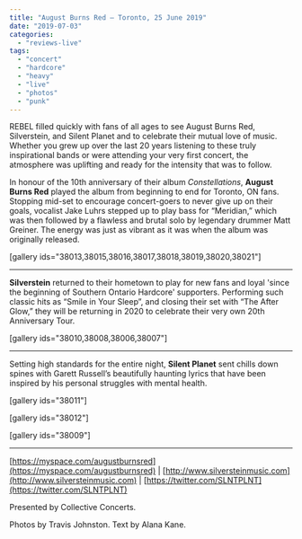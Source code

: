 ```yaml
---
title: "August Burns Red – Toronto, 25 June 2019"
date: "2019-07-03"
categories: 
  - "reviews-live"
tags: 
  - "concert"
  - "hardcore"
  - "heavy"
  - "live"
  - "photos"
  - "punk"
---
```


REBEL filled quickly with fans of all ages to see August Burns Red, Silverstein, and Silent Planet and to celebrate their mutual love of music. Whether you grew up over the last 20 years listening to these truly inspirational bands or were attending your very first concert, the atmosphere was uplifting and ready for the intensity that was to follow. 

In honour of the 10th anniversary of their album _Constellations_, **August Burns Red** played the album from beginning to end for Toronto, ON fans. Stopping mid-set to encourage concert-goers to never give up on their goals, vocalist Jake Luhrs stepped up to play bass for “Meridian,” which was then followed by a flawless and brutal solo by legendary drummer Matt Greiner. The energy was just as vibrant as it was when the album was originally released.

\[gallery ids="38013,38015,38016,38017,38018,38019,38020,38021"\]

* * *

**Silverstein** returned to their hometown to play for new fans and loyal 'since the beginning of Southern Ontario Hardcore' supporters. Performing such classic hits as “Smile in Your Sleep”, and closing their set with “The After Glow,” they will be returning in 2020 to celebrate their very own 20th Anniversary Tour.

\[gallery ids="38010,38008,38006,38007"\]

* * *

Setting high standards for the entire night, **Silent Planet** sent chills down spines with Garett Russell’s beautifully haunting lyrics that have been inspired by his personal struggles with mental health.

\[gallery ids="38011"\]

\[gallery ids="38012"\]

\[gallery ids="38009"\]

* * *

[https://myspace.com/augustburnsred](https://myspace.com/augustburnsred) | [http://www.silversteinmusic.com](http://www.silversteinmusic.com) | [https://twitter.com/SLNTPLNT](https://twitter.com/SLNTPLNT)

Presented by Collective Concerts.

Photos by Travis Johnston. Text by Alana Kane.
